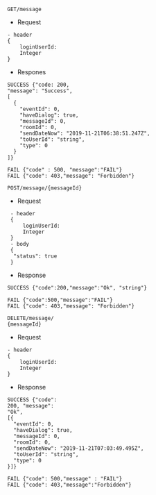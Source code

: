 ```
GET/message
```
 - Request
 ```
 - header 
 {
     loginUserId:
     Integer
 }

```
  - Respones
```
SUCCESS {"code: 200,
"message": "Success",
[
  {
    "eventId": 0,
    "haveDialog": true,
    "messageId": 0,
    "roomId": 0,
    "sendDateNow": "2019-11-21T06:38:51.247Z",
    "toUserId": "string",
    "type": 0
  }
]}
```
```
FAIL {"code" : 500, "message":"FAIL"}
FAIL {"code": 403,"message": "Forbidden"}
```

```
POST/message/{messageId}
```
 - Request
```
 - header
 {
     loginUserId:
     Integer
 }
 - body
 {
  "status": true
 }
 ```
 - Response
 ```
 SUCCESS {"code":200,"message":"Ok", "string"}
 ```
 ```
 FAIL {"code":500,"message":"FAIL"}
 FAIL {"code": 403,"message": "Forbidden"}
 ```

 ```
 DELETE/message/
 {messageId}
 ```
  - Request
  ```
  - header
  {
      loginUserId:
      Integer
  }
  ```
   - Response
  ```
  SUCCESS {"code":
  200, "message":
  "Ok",
  [{
    "eventId": 0,
    "haveDialog": true,
    "messageId": 0,
    "roomId": 0,
    "sendDateNow": "2019-11-21T07:03:49.495Z",
    "toUserId": "string",
    "type": 0
  }]}
  ```
  ```
  FAIL {"code": 500,"message" : "FAIL"}
  FAIL {"code": 403,"message":"Forbidden"}
  ```






 
